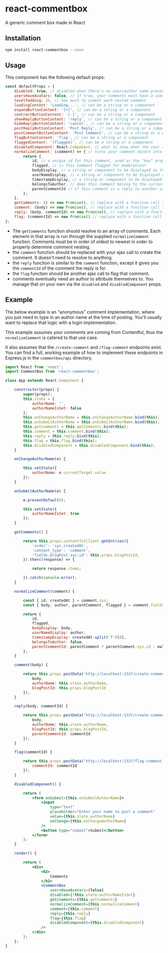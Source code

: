 # react-commentbox
A generic comment box made in React

## Installation
```bash
npm install react-commentbox --save
```

## Usage
This component has the following default props:
```js
const defaultProps = {
    disabled: true, // disabled when there's no user/author name present
    usersHaveAvatars: false, // if true, your comments must have a userAvatarUrl field 
    levelPadding: 25, // how much to indent each nested comment
    loadingContent: 'Loading...', // can be a string or a component
    expandButtonContent: '[+]', // can be a string or a component
    contractButtonContent: '[-]', // can be a string or a component
    showReplyButtonContent: 'reply', // can be a string or a component
    hideReplyButtonContent: 'cancel', // can be a string or a component
    postReplyButtonContent: 'Post Reply', // can be a string or a component
    postCommentButtonContent: 'Post Comment', // can be a string or a component
    flagButtonContent: 'flag', // can be a string or a component
    flaggedContent: '(flagged)', // can be a string or a component
    disabledComponent: React.Component, // what to show when the user isn't logged in or there's no author info to use
    normalizeComment: (comment) => { // turns your comment object into an object the component expects
        return {
            id, // a unique id for this comment. used as the "key" prop
            flagged, // is this comment flagged for moderation?
            bodyDisplay, // a string or component to be displayed as the comment body
            userNameDisplay, // a string or component to be displayed as the user name
            timestampDisplay, // a string or component to be displayed as the timestamp
            belongsToAuthor, // does this comment belong to the currently logged in author?
            parentCommentId // if this comment is a reply to another comment, set it's id here           
        };
    },
    getComments: () => new Promise(), // replace with a function call that fetches comments in oldest to newest order
    comment: (body) => new Promise(), // replace with a function call that creates a comment
    reply: (body, commentId) => new Promise(), // replace with a function call that creates a reply to a comment
    flag: (commentId) => new Promise() // replace with a function call to flag a comment
};
```

- The `getComments` function should resolve to an array of comments. Each element in that array is run through the supplied
`normalizeComment` function. Comments must be in order of oldest to newest in order to properly determine comment nesting.
- the `comment` function should be replaced with your ajax call to create the comment. It doesn't need to resolve to anything.
- the `reply` function is similar to the `comment` function, except it gives you the `commentId` of the comment the reply is for.
- the `flag` function should be another ajax call to flag that comment.
- comments eventually need an author to attribute themselves to. You manage that on your own via the `disabled` and `disabledComponent` props.

## Example
The below example is an "anonymous" comment implementation, where you just need to type in an author name at the time of posting.
You'll usually want to replace that logic with a login implementation.

This example assumes your comments are coming from Contentful, thus the `normalizeComment` is catered to that use case.

It also assumes that the `/create-comment` and `/flag-comment` endpoints exist. You can find a full, working example
of how to implement these endpoints in Express.js in the `commentbox/api` directory.

```jsx harmony
import React from 'react';
import CommentBox from 'react-commentbox';

class App extends React.Component {

    constructor(props) {
        super(props);
        this.state = {
            authorName: '',
            authorNameIsSet: false
        };
        this.onChangeAuthorName = this.onChangeAuthorName.bind(this);
        this.onSubmitAuthorName = this.onSubmitAuthorName.bind(this);
        this.getComments = this.getComments.bind(this);
        this.comment = this.comment.bind(this);
        this.reply = this.reply.bind(this);
        this.flag = this.flag.bind(this);
        this.disabledComponent = this.disabledComponent.bind(this);
    }

    onChangeAuthorName(e) {

        this.setState({
            authorName: e.currentTarget.value
        });
    }

    onSubmitAuthorName(e) {

        e.preventDefault();

        this.setState({
            authorNameIsSet: true
        });
    }

    getComments() {

        return this.props.contentfulClient.getEntries({
            'order': 'sys.createdAt',
            'content_type': 'comment',
            'fields.blogPost.sys.id': this.props.blogPostId,
        }).then((response) => {

            return response.items;

        }).catch(console.error);
    }

    normalizeComment(comment) {

        const { id, createdAt } = comment.sys;
        const { body, author, parentComment, flagged } = comment.fields;

        return {
            id,
            flagged,
            bodyDisplay: body,
            userNameDisplay: author,
            timestampDisplay: createdAt.split('T')[0],
            belongsToAuthor: false,
            parentCommentId: parentComment ? parentComment.sys.id : null
        };
    }

    comment(body) {

        return this.props.postData('http://localhost:1337/create-comment', {
            body,
            authorName: this.state.authorName,
            blogPostId: this.props.blogPostId
        });
    }

    reply(body, commentId) {

        return this.props.postData('http://localhost:1337/create-comment', {
            body,
            authorName: this.state.authorName,
            blogPostId: this.props.blogPostId,
            parentCommentId: commentId
        });
    }

    flag(commentId) {

        return this.props.postData('http://localhost:1337/flag-comment', {
            commentId: commentId
        });
    }

    disabledComponent() {

        return (
            <form onSubmit={this.onSubmitAuthorName}>
                <input
                    type="text"
                    placeholder="Enter your name to post a comment"
                    value={this.state.authorName}
                    onChange={this.onChangeAuthorName}
                />
                <button type="submit">Submit</button>
            </form>
        );
    }

    render() {

        return (
            <div>
                <h2>
                    Comments
                </h2>
                <CommentBox
                    usersHaveAvatars={false}
                    disabled={!this.state.authorNameIsSet}
                    getComments={this.getComments}
                    normalizeComment={this.normalizeComment}
                    comment={this.comment}
                    reply={this.reply}
                    flag={this.flag}
                    disabledComponent={this.disabledComponent}
                />
            </div>
        );
    };
}
```

